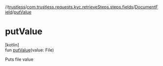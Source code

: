 //[trustless](../../../index.md)/[com.trustless.requests.kyc.retrieveSteps.steps.fields](../index.md)/[DocumentField](index.md)/[putValue](put-value.md)

# putValue

[kotlin]\
fun [putValue](put-value.md)(value: File)

Puts file value
